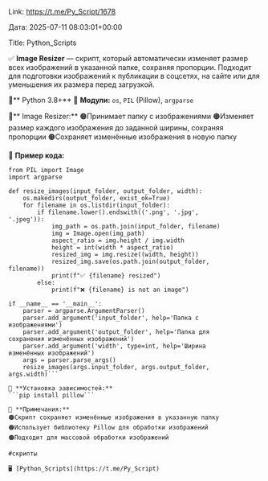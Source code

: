 Link: https://t.me/Py_Script/1678

Дата: 2025-07-11 08:03:01+00:00

Title: Python_Scripts

✅ **Image Resizer** — скрипт, который автоматически изменяет
размер всех изображений в указанной папке, сохраняя
пропорции. Подходит для подготовки изображений к публикации
в соцсетях, на сайте или для уменьшения их размера перед
загрузкой.

📱** Python 3.8+**
💾 **Модули:** `os`, `PIL` (Pillow), `argparse`

**📌**** Image Resizer:**
🟠Принимает папку с изображениями
🟠Изменяет размер каждого изображения до заданной ширины,
сохраняя пропорции
🟠Сохраняет изменённые изображения в новую папку

📌 **Пример кода:**
```import os
from PIL import Image
import argparse

def resize_images(input_folder, output_folder, width):
    os.makedirs(output_folder, exist_ok=True)
    for filename in os.listdir(input_folder):
        if filename.lower().endswith(('.png', '.jpg',
'.jpeg')):
            img_path = os.path.join(input_folder, filename)
            img = Image.open(img_path)
            aspect_ratio = img.height / img.width
            height = int(width * aspect_ratio)
            resized_img = img.resize((width, height))
            resized_img.save(os.path.join(output_folder,
filename))
            print(f"✅ {filename} resized")
        else:
            print(f"❌ {filename} is not an image")

if __name__ == '__main__':
    parser = argparse.ArgumentParser()
    parser.add_argument('input_folder', help='Папка с
изображениями')
    parser.add_argument('output_folder', help='Папка для
сохранения изменённых изображений')
    parser.add_argument('width', type=int, help='Ширина
изменённых изображений')
    args = parser.parse_args()
    resize_images(args.input_folder, args.output_folder,
args.width)```

📌 **Установка зависимостей:**
```pip install pillow```

📌 **Примечания:**
🟠Скрипт сохраняет изменённые изображения в указанную папку
🟠Использует библиотеку Pillow для обработки изображений
🟠Подходит для массовой обработки изображений

#скрипты

🖥 [Python_Scripts](https://t.me/Py_Script)

